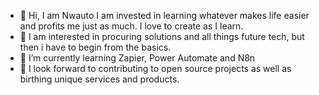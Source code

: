 - 👋 Hi, I am Nwauto I am invested in learning whatever makes life easier and profits me just as much. I love to create as I learn.
- 👀 I am interested in procuring solutions and all things future tech, but then i have to begin from the basics.
- 🌱 I’m currently learning Zapier, Power Automate and N8n
- 💞️ I look forward to contributing to open source projects as well as birthing unique services and products.
<!--
Iweadinobi/Iweadinobi is a ✨ special ✨ repository because its `README.md` (this file) appears on your GitHub profile.
You can click the Preview link to take a look at your changes.
-->
